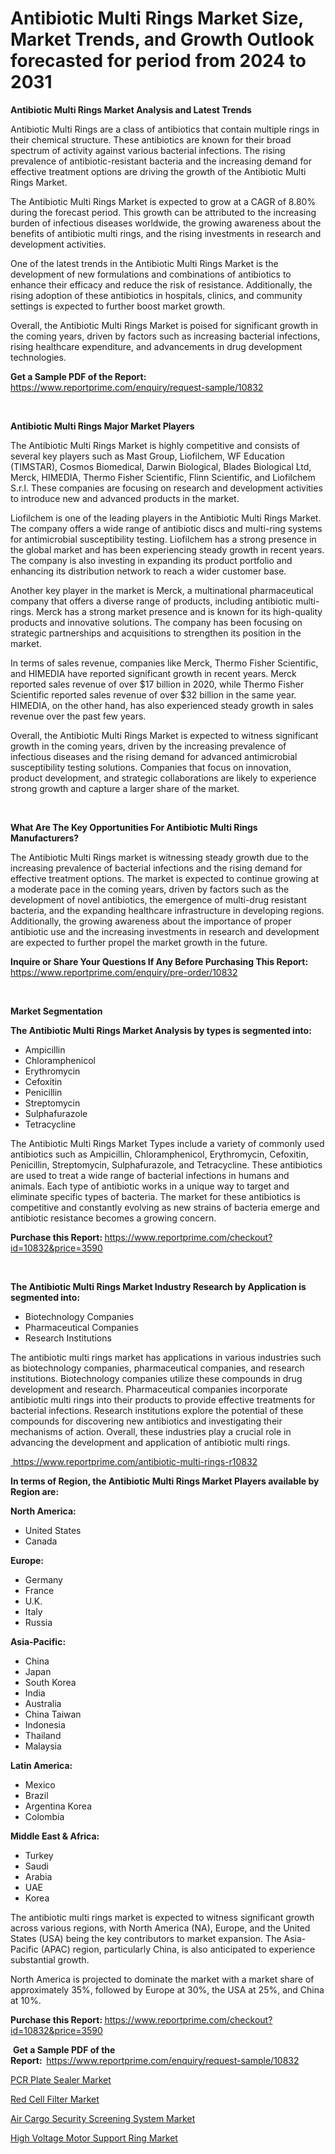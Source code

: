 <p><h1>Antibiotic Multi Rings Market Size, Market Trends, and Growth Outlook forecasted for period from 2024 to 2031</h1></p><p><strong>Antibiotic Multi Rings Market Analysis and Latest Trends</strong></p>
<p><p>Antibiotic Multi Rings are a class of antibiotics that contain multiple rings in their chemical structure. These antibiotics are known for their broad spectrum of activity against various bacterial infections. The rising prevalence of antibiotic-resistant bacteria and the increasing demand for effective treatment options are driving the growth of the Antibiotic Multi Rings Market.</p><p>The Antibiotic Multi Rings Market is expected to grow at a CAGR of 8.80% during the forecast period. This growth can be attributed to the increasing burden of infectious diseases worldwide, the growing awareness about the benefits of antibiotic multi rings, and the rising investments in research and development activities.</p><p>One of the latest trends in the Antibiotic Multi Rings Market is the development of new formulations and combinations of antibiotics to enhance their efficacy and reduce the risk of resistance. Additionally, the rising adoption of these antibiotics in hospitals, clinics, and community settings is expected to further boost market growth.</p><p>Overall, the Antibiotic Multi Rings Market is poised for significant growth in the coming years, driven by factors such as increasing bacterial infections, rising healthcare expenditure, and advancements in drug development technologies.</p></p>
<p><strong>Get a Sample PDF of the Report:&nbsp;</strong> <a href="https://www.reportprime.com/enquiry/request-sample/10832">https://www.reportprime.com/enquiry/request-sample/10832</a></p>
<p>&nbsp;</p>
<p><strong>Antibiotic Multi Rings Major Market Players</strong></p>
<p><p>The Antibiotic Multi Rings Market is highly competitive and consists of several key players such as Mast Group, Liofilchem, WF Education (TIMSTAR), Cosmos Biomedical, Darwin Biological, Blades Biological Ltd, Merck, HIMEDIA, Thermo Fisher Scientific, Flinn Scientific, and Liofilchem S.r.l. These companies are focusing on research and development activities to introduce new and advanced products in the market.</p><p>Liofilchem is one of the leading players in the Antibiotic Multi Rings Market. The company offers a wide range of antibiotic discs and multi-ring systems for antimicrobial susceptibility testing. Liofilchem has a strong presence in the global market and has been experiencing steady growth in recent years. The company is also investing in expanding its product portfolio and enhancing its distribution network to reach a wider customer base.</p><p>Another key player in the market is Merck, a multinational pharmaceutical company that offers a diverse range of products, including antibiotic multi-rings. Merck has a strong market presence and is known for its high-quality products and innovative solutions. The company has been focusing on strategic partnerships and acquisitions to strengthen its position in the market.</p><p>In terms of sales revenue, companies like Merck, Thermo Fisher Scientific, and HIMEDIA have reported significant growth in recent years. Merck reported sales revenue of over $17 billion in 2020, while Thermo Fisher Scientific reported sales revenue of over $32 billion in the same year. HIMEDIA, on the other hand, has also experienced steady growth in sales revenue over the past few years.</p><p>Overall, the Antibiotic Multi Rings Market is expected to witness significant growth in the coming years, driven by the increasing prevalence of infectious diseases and the rising demand for advanced antimicrobial susceptibility testing solutions. Companies that focus on innovation, product development, and strategic collaborations are likely to experience strong growth and capture a larger share of the market.</p></p>
<p>&nbsp;</p>
<p><strong>What Are The Key Opportunities For Antibiotic Multi Rings Manufacturers?</strong></p>
<p><p>The Antibiotic Multi Rings market is witnessing steady growth due to the increasing prevalence of bacterial infections and the rising demand for effective treatment options. The market is expected to continue growing at a moderate pace in the coming years, driven by factors such as the development of novel antibiotics, the emergence of multi-drug resistant bacteria, and the expanding healthcare infrastructure in developing regions. Additionally, the growing awareness about the importance of proper antibiotic use and the increasing investments in research and development are expected to further propel the market growth in the future.</p></p>
<p><strong>Inquire or Share Your Questions If Any Before Purchasing This Report:</strong> <a href="https://www.reportprime.com/enquiry/pre-order/10832">https://www.reportprime.com/enquiry/pre-order/10832</a></p>
<p>&nbsp;</p>
<p><strong>Market Segmentation</strong></p>
<p><strong>The Antibiotic Multi Rings Market Analysis by types is segmented into:</strong></p>
<p><ul><li>Ampicillin</li><li>Chloramphenicol</li><li>Erythromycin</li><li>Cefoxitin</li><li>Penicillin</li><li>Streptomycin</li><li>Sulphafurazole</li><li>Tetracycline</li></ul></p>
<p><p>The Antibiotic Multi Rings Market Types include a variety of commonly used antibiotics such as Ampicillin, Chloramphenicol, Erythromycin, Cefoxitin, Penicillin, Streptomycin, Sulphafurazole, and Tetracycline. These antibiotics are used to treat a wide range of bacterial infections in humans and animals. Each type of antibiotic works in a unique way to target and eliminate specific types of bacteria. The market for these antibiotics is competitive and constantly evolving as new strains of bacteria emerge and antibiotic resistance becomes a growing concern.</p></p>
<p><strong>Purchase this Report:&nbsp;</strong><a href="https://www.reportprime.com/checkout?id=10832&price=3590">https://www.reportprime.com/checkout?id=10832&price=3590</a></p>
<p>&nbsp;</p>
<p><strong>The Antibiotic Multi Rings Market Industry Research by Application is segmented into:</strong></p>
<p><ul><li>Biotechnology Companies</li><li>Pharmaceutical Companies</li><li>Research Institutions</li></ul></p>
<p><p>The antibiotic multi rings market has applications in various industries such as biotechnology companies, pharmaceutical companies, and research institutions. Biotechnology companies utilize these compounds in drug development and research. Pharmaceutical companies incorporate antibiotic multi rings into their products to provide effective treatments for bacterial infections. Research institutions explore the potential of these compounds for discovering new antibiotics and investigating their mechanisms of action. Overall, these industries play a crucial role in advancing the development and application of antibiotic multi rings.</p></p>
<p><a href="https://www.reportprime.com/antibiotic-multi-rings-r10832">&nbsp;https://www.reportprime.com/antibiotic-multi-rings-r10832</a></p>
<p><strong>In terms of Region, the Antibiotic Multi Rings Market Players available by Region are:</strong></p>
<p>
    <p> <strong> North America: </strong>
        <ul>
            <li>United States</li>
            <li>Canada</li>
        </ul>
        </p> 
    <p> <strong> Europe: </strong>
        <ul>
            <li>Germany</li>
            <li>France</li>
            <li>U.K.</li>
            <li>Italy</li>
            <li>Russia</li>
        </ul>
        </p> 
    <p> <strong> Asia-Pacific: </strong>
        <ul>
            <li>China</li>
            <li>Japan</li>
            <li>South Korea</li>
            <li>India</li>
            <li>Australia</li>
            <li>China Taiwan</li>
            <li>Indonesia</li>
            <li>Thailand</li>
            <li>Malaysia</li>
        </ul>
        </p> 
    <p> <strong> Latin America: </strong>
        <ul>
            <li>Mexico</li>
            <li>Brazil</li>
            <li>Argentina Korea</li>
            <li>Colombia</li>
        </ul>
        </p> 
    <p> <strong> Middle East & Africa: </strong>
        <ul>
            <li>Turkey</li>
            <li>Saudi</li>
            <li>Arabia</li>
            <li>UAE</li>
            <li>Korea</li>
        </ul>
    </p>
    </p>
<p><p>The antibiotic multi rings market is expected to witness significant growth across various regions, with North America (NA), Europe, and the United States (USA) being the key contributors to market expansion. The Asia-Pacific (APAC) region, particularly China, is also anticipated to experience substantial growth. </p><p>North America is projected to dominate the market with a market share of approximately 35%, followed by Europe at 30%, the USA at 25%, and China at 10%.</p></p>
<p><strong>Purchase this Report: </strong><a href="https://www.reportprime.com/checkout?id=10832&price=3590">https://www.reportprime.com/checkout?id=10832&price=3590</a></p>
<p>&nbsp;<strong>Get a Sample PDF of the Report:&nbsp;&nbsp;</strong><a href="https://www.reportprime.com/enquiry/request-sample/10832">https://www.reportprime.com/enquiry/request-sample/10832</a></p>
<p><strong></strong></p>
<p><p><a href="https://github.com/gladysalidde/Market-Research-Report-List-2/blob/main/pcr-plate-sealer-market.md">PCR Plate Sealer Market</a></p><p><a href="https://github.com/dimitrishawkinswaynenp91rgz/Market-Research-Report-List-3/blob/main/red-cell-filter-market.md">Red Cell Filter Market</a></p><p><a href="https://medium.com/@joeyojholms59/air-cargo-security-screening-system-market-industry-trends-and-forecast-for-period-from-2024-to-4a39794923f2">Air Cargo Security Screening System Market</a></p><p><a href="https://medium.com/@lawrencekelley6262/navigating-the-global-high-voltage-motor-support-ring-market-landscape-trends-forecasts-and-c68468cce206">High Voltage Motor Support Ring Market</a></p></p>